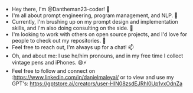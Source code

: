 - Hey there, I'm @Dantheman23-coder! 👋
- I'm all about prompt engineering, program management, and NLP. 👀
- Currently, I'm brushing up on my prompt design and implementation skills, and I'm also doing consulting on the side. 🌱
- I'm looking to work with others on open source projects, and I'd love for people to check out my repositories. 💞️
- Feel free to reach out, I'm always up for a chat! 📫
- Oh, and about me: I use he/him pronouns, and in my free time I collect vintage pens and iPhones. 😄⚡
- Feel free to follow and connect on :https://www.linkedin.com/in/danielmaleyai/ or to view and use my GPT's: https://gptstore.ai/creators/user-HIN08zsdEJRhI0Up1vxOdnZa
